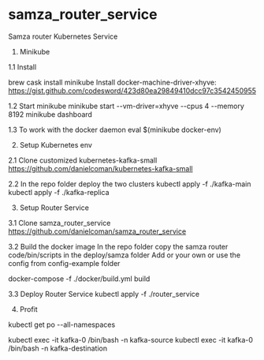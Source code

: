 # samza_router_service
Samza router Kubernetes Service


1. Minikube

1.1 Install

brew cask install minikube
Install docker-machine-driver-xhyve:
https://gist.github.com/codesword/423d80ea29849410dcc97c3542450955

1.2 Start minikube
minikube start --vm-driver=xhyve --cpus 4 --memory 8192
minikube dashboard

1.3 To work with the docker daemon
eval $(minikube docker-env)

2. Setup Kubernetes env

2.1 Clone customized kubernetes-kafka-small
https://github.com/danielcoman/kubernetes-kafka-small

2.2 In the repo folder deploy the two clusters
kubectl apply -f ./kafka-main
kubectl apply -f ./kafka-replica

3. Setup Router Service

3.1 Clone samza_router_service
https://github.com/danielcoman/samza_router_service

3.2 Build the docker image
In the repo folder copy the samza router code/bin/scripts in the deploy/samza folder
Add or your own or use the config from config-example folder

docker-compose -f ./docker/build.yml build  

3.3 Deploy Router Service
kubectl apply -f ./router_service

4. Profit

kubectl get po --all-namespaces

kubectl exec -it kafka-0   /bin/bash  -n kafka-source
kubectl exec -it kafka-0   /bin/bash  -n kafka-destination
